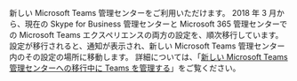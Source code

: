 新しい Microsoft Teams 管理センターをご利用いただけます。 2018 年 3 月から、現在の Skype for Business 管理センターと Microsoft 365 管理センターでの Microsoft Teams エクスペリエンスの両方の設定を、順次移行しています。 設定が移行されると、通知が表示され、新しい Microsoft Teams 管理センター内のその設定の場所に移動します。 詳細については、「[新しい Microsoft Teams 管理センターへの移行中に Teams を管理する](../manage-teams-skypeforbusiness-admin-center.md)」をご覧ください。
